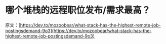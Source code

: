# 哪个堆栈的远程职位发布/需求最高？

原文：[https://dev.to/mozoobear/what-stack-has-the-highest-remote-job-postingsdemand-9o3](https://dev.to/mozoobear/what-stack-has-the-highest-remote-job-postingsdemand-9o3)